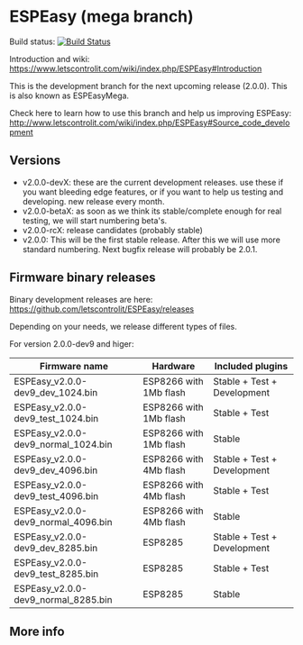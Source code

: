 # ESPEasy (mega branch)

Build status: [![Build Status](https://travis-ci.org/letscontrolit/ESPEasy.svg?branch=mega)](https://travis-ci.org/letscontrolit/ESPEasy)

Introduction and wiki: https://www.letscontrolit.com/wiki/index.php/ESPEasy#Introduction

This is the development branch for the next upcoming release (2.0.0). This is also known as ESPEasyMega.

Check here to learn how to use this branch and help us improving ESPEasy: http://www.letscontrolit.com/wiki/index.php/ESPEasy#Source_code_development

## Versions

* v2.0.0-devX: these are the current development releases. use these if you want bleeding edge features, or if you want to help us testing and developing. new release every month.
* v2.0.0-betaX: as soon as we think its stable/complete enough for real testing, we will start numbering beta's.
* v2.0.0-rcX: release candidates (probably stable)
* v2.0.0: This will be the first stable release. After this we will use more standard numbering. Next bugfix release will probably be 2.0.1.

## Firmware binary releases

Binary development releases are here: https://github.com/letscontrolit/ESPEasy/releases

Depending on your needs, we release different types of files.

For version 2.0.0-dev9 and higer:

Firmware name                        | Hardware                | Included plugins            |
-------------------------------------|-------------------------|-----------------------------|
ESPEasy_v2.0.0-dev9_dev_1024.bin     | ESP8266 with 1Mb flash  | Stable + Test + Development |
ESPEasy_v2.0.0-dev9_test_1024.bin    | ESP8266 with 1Mb flash  | Stable + Test               |
ESPEasy_v2.0.0-dev9_normal_1024.bin  | ESP8266 with 1Mb flash  | Stable                      |
ESPEasy_v2.0.0-dev9_dev_4096.bin     | ESP8266 with 4Mb flash  | Stable + Test + Development |
ESPEasy_v2.0.0-dev9_test_4096.bin    | ESP8266 with 4Mb flash  | Stable + Test               |
ESPEasy_v2.0.0-dev9_normal_4096.bin  | ESP8266 with 4Mb flash  | Stable                      |
ESPEasy_v2.0.0-dev9_dev_8285.bin     | ESP8285                 | Stable + Test + Development |
ESPEasy_v2.0.0-dev9_test_8285.bin    | ESP8285                 | Stable + Test               |
ESPEasy_v2.0.0-dev9_normal_8285.bin  | ESP8285                 | Stable                      |

## More info
